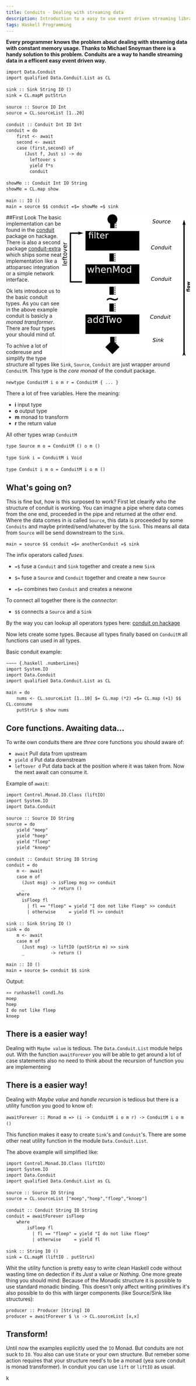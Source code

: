 ```yaml
---
title: Conduits - Dealing with streaming data
description: Introduction to a easy to use event driven streaming library in Haskell.
tags: Haskell Programming
---
```


__Every programmer knows the problem about dealing with streaming data with constant memory usage. Thanks to Michael Snoyman there is a handy solution to this problem. Conduits are a way to handle streaming data in a efficent easy event driven way.__

~~~~ {.haskell .numberLines}
import Data.Conduit
import qualified Data.Conduit.List as CL

sink :: Sink String IO ()
sink = CL.mapM putStrLn

source :: Source IO Int
source = CL.sourceList [1..20]

conduit :: Conduit Int IO Int
conduit = do
    first <- await
    second <- await
    case (first,second) of
       (Just f, Just s) -> do
         leftover s 
         yield f*s
         conduit
    
showMe :: Conduit Int IO String
showMe = CL.map show

main :: IO ()
main = source $$ conduit =$= showMe =$ sink
~~~~
##First Look 
<img src="../img/conduit.png" alt="conduit visualisation" align="right"/>
The basic implementation can be found in the [conduit](1) package on hackage. There is also a second package [conduit-extra](2) which ships some neat implementation like a attoparsec integration or a simple network interface.

Ok lets introduce us to the basic conduit types. As you can see in the above example conduit is basicly a _monad transformer_. There are four types your should mind of.

To achive a lot of codereuse and simplify the type structure all types like `Sink`, `Source`, `Conduit` are just wrapper around `ConduitM`. This type is the _core monad_ of the conduit package.

`newtype ConduitM i o m r = ConduitM { ... }`


There a lot of free variables. Here the meaning:

- __i__ input type
- __o__ output type
- __m__ monad to transform
- __r__ the return value

All other types wrap `ConduitM`

~~~~ {.haskell}
type Source m o = ConduitM () o m ()

type Sink i = ConduitM i Void

type Conduit i m o = ConduitM i o m ()
~~~~

## What's going on?

This is fine but, how is this surposed to work? First let clearify who the structure of conduit is working. You can imagne a pipe where data comes from the one end, proceeded in the pipe and returned at the other end. Where the data comes in is called `Source`, this data is proceeded by some `Conduits` and maybe printed/send/whatever by the `Sink`.
This means all data from `Source` will be send downstream to the `Sink`.

~~~~ {.haskell}
main = source $$ conduit =$= anotherConduit =$ sink
~~~~
The infix operators called _fuses_.

- `=$`  fuse a `Conduit` and `Sink` together and create a new `Sink`
 
- `$=`  fuse a `Source` and `Conduit` together and create a new `Source`
 
- `=$=` combines two `Conduit` and creates a newone

To connect all together there is the _connector_:

- `$$` connects a `Source` and a `Sink`

By the way you can lookup all operators types here: [conduit on hackage](1)

Now lets create some types. Because all types finally based on `ConduitM` all functions can used in all types.

Basic conduit example:
~~~~
~~~~ {.haskell .numberLines}
import System.IO
import Data.Conduit
import qualified Data.Conduit.List as CL

main = do
    nums <- CL.sourceList [1..10] $= CL.map (*2) =$= CL.map (+1) $$ CL.consume
    putStrLn $ show nums
~~~~

## Core functions. Awaiting data...

To write own conduits there are _three_ core functions you should aware of:

- `await` Pull data from upstream
- `yield d` Put data downstream
- `leftover d` Put data back at the position where it was taken from. Now the next await can consume it.

Example of `await`:

~~~~ {.haskell .numberLines}
import Control.Monad.IO.Class (liftIO)
import System.IO
import Data.Conduit

source :: Source IO String
source = do
    yield "moep"
    yield "hoep"
    yield "floep"
    yield "knoep"

conduit :: Conduit String IO String
conduit = do
    m <- await
    case m of 
      (Just msg) -> isFloep msg >> conduit
      _          -> return ()
    where
      isFloep fl
        | fl == "floep" = yield "I don not like floep" >> conduit
        | otherwise     = yield fl >> conduit
        
sink :: Sink String IO ()
sink = do
    m <- await
    case m of
      (Just msg) -> liftIO (putStrLn m) >> sink
      _          -> return ()
      
main :: IO ()
main = source $= conduit $$ sink
~~~~
Output:

```
»» runhaskell cond1.hs
moep
hoep
I do not like floep
knoep
```

## There is a easier way!


Dealing with `Maybe value` is tedious. The `Data.Conduit.List` module helps out. With the function `awaitForever` you will be able to get around a lot of case statements also no need to think about the recursion of function you are implementeing





 



## There is a easier way!


Dealing with _Maybe value_ and _handle recursion_ is tedious but there is a utility function you good to know of:
 
`awaitForever :: Monad m => (i -> ConduitM i o m r) -> ConduitM i o m ()`

This function makes it easy to create `Sink`'s and `Conduit`'s. There are some other neat utility function in the module
`Data.Conduit.List`.

The above example will simplified like:

~~~~ {.haskell .numberLines}
import Control.Monad.IO.Class (liftIO)
import System.IO
import Data.Conduit
import qualified Data.Conduit.List as CL

source :: Source IO String
source = CL.sourceList ["moep","hoep","floep","knoep"]

conduit :: Conduit String IO String
conduit = awaitForever isFloep
    where
        isFloep fl
          | fl == "floep" = yield "I do not like floep"
          | otherwise     = yield fl

sink :: String IO ()
sink = CL.mapM (liftIO . putStrLn)
~~~~
Whit the utility function is pretty easy to write clean Haskell code without wasting time on dedection if its _Just_ a value or _Nothing_.
One more greate thing you should mind: Because of the Monadic structure it is possible to use standard monadic binding. This doesn't only affect writing primitives it's also possible to do this with larger components (like Source/Sink like structures):

~~~~ {.haskell .numberLines}
producer :: Producer [String] IO
producer = awaitForever $ \x -> CL.sourceList [x,x]
~~~~

## Transform!


Until now the examples explicitly used the `IO` Monad. But conduits are not suck to `IO`. You also can use `State` or your own structure. But remeber some action requires that your structure need's to be a monad (yea sure conduit is monad transformer).
In conduit you can use `lift` or `liftIO` as usual.

k
